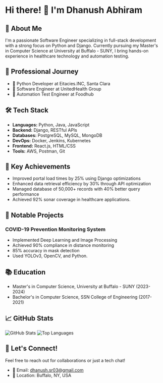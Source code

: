 # Hi there! 👋 I'm Dhanush Abhiram

## 🚀 About Me
I'm a passionate Software Engineer specializing in full-stack development with a strong focus on Python and Django. Currently pursuing my Master's in Computer Science at University at Buffalo - SUNY, I bring hands-on experience in healthcare technology and automation testing.

## 💼 Professional Journey
- 🏥 Python Developer at Eitacies.INC, Santa Clara
- 🌟 Software Engineer at UnitedHealth Group
- 🔄 Automation Test Engineer at Foodhub

## 🛠️ Tech Stack
- **Languages:** Python, Java, JavaScript
- **Backend:** Django, RESTful APIs
- **Databases:** PostgreSQL, MySQL, MongoDB
- **DevOps:** Docker, Jenkins, Kubernetes
- **Frontend:** React.js, HTML/CSS
- **Tools:** AWS, Postman, Git

## 🎯 Key Achievements
- Improved portal load times by 25% using Django optimizations
- Enhanced data retrieval efficiency by 30% through API optimization
- Managed database of 50,000+ records with 40% better query performance
- Achieved 92% sonar coverage in healthcare applications.

## 🔬 Notable Projects
### COVID-19 Prevention Monitoring System
- Implemented Deep Learning and Image Processing
- Achieved 90% compliance in distance monitoring
- 85% accuracy in mask detection
- Used YOLOv3, OpenCV, and Python.

## 📚 Education
- Master's in Computer Science, University at Buffalo - SUNY (2023-2024)
- Bachelor's in Computer Science, SSN College of Engineering (2017-2021)

## 📈 GitHub Stats
![GitHub Stats](https://github-readme-stats.vercel.app/api?username=dhanush-abhiram&show_icons=true&theme=radical)
![Top Languages](https://github-readme-stats.vercel.app/api/top-langs/?username=dhanush-abhiram&layout=compact&theme=radical)

## 🤝 Let's Connect!
Feel free to reach out for collaborations or just a tech chat!
- 📧 Email: dhanush.sr03@gmail.com
- 📍 Location: Buffalo, NY, USA
